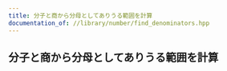 ```yaml
---
title: 分子と商から分母としてありうる範囲を計算
documentation_of: //library/number/find_denominators.hpp
---
```

## 分子と商から分母としてありうる範囲を計算
